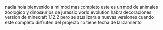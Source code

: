 
nadia hola bienvenido a mi mod mas completo  este es un mod de animales zoologico  y dinosaurios de   jurassic world evolution habra decoraciones version de 
minecraft 1.12.2 pero se atualizara a nuevas versiones cuando este completo disfruten del projecto no tiene fecha de lanzamiento
 



